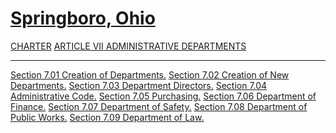 [Springboro, Ohio](indexee20.html)
==================================

[CHARTER](1289a412.html) [ARTICLE VII ADMINISTRATIVE
DEPARTMENTS](13d8a412.html)

* * * * *

[Section 7.01 Creation of Departments.](13daa412.html) [Section 7.02
Creation of New Departments.](13dfa412.html) [Section 7.03 Department
Directors.](13e3a412.html) [Section 7.04 Administrative
Code.](13e7a412.html) [Section 7.05 Purchasing.](13eba412.html) [Section
7.06 Department of Finance.](13efa412.html) [Section 7.07 Department of
Safety.](13f4a412.html) [Section 7.08 Department of Public
Works.](13f8a412.html) [Section 7.09 Department of Law.](13fca412.html)
